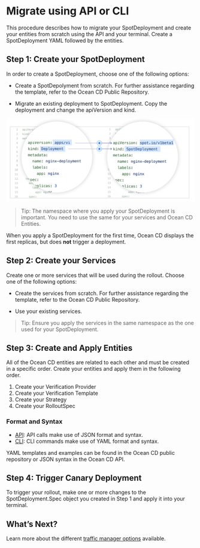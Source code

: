 # Migrate using API or CLI

This procedure describes how to migrate your SpotDeployment and create your entities from scratch using the API and your terminal. Create a SpotDeployment YAML followed by the entities.

## Step 1: Create your SpotDeployment

In order to create a SpotDeployment, choose one of the following options:  

* Create a SpotDepolyment from scratch. For further assistance regarding the template, refer to the Ocean CD Public Repository.

* Migrate an existing deployment to SpotDeployment. Copy the deployment and change the apiVersion and kind.

<img src="/ocean-cd/_media/migrate-api-1.png" />

> Tip: The namespace where you apply your SpotDeployment is important. You need to use the same for your services and Ocean CD Entities.  

When you apply a SpotDeployment for the first time, Ocean CD displays the first replicas, but does **not** trigger a deployment.

## Step 2: Create your Services

Create one or more services that will be used during the rollout. Choose one of the following options:

* Create the services from scratch. For further assistance regarding the template, refer to the Ocean CD Public Repository.

* Use your existing services.

> Tip: Ensure you apply the services in the same namespace as the one used for your SpotDeployment.

## Step 3: Create and Apply Entities

All of the Ocean CD entities are related to each other and must be created in a specific order. Create your entities and apply them in the following order.  

1. Create your Verification Provider
2. Create your Verification Template
3. Create your Strategy
4. Create your RolloutSpec

### Format and Syntax

- [API](https://docs.spot.io/api/#tag/Ocean-CD): API calls make use of JSON format and syntax.
- [CLI](https://github.com/spotinst/spot-oceancd-cli): CLI commands make use of YAML format and syntax.

YAML templates and examples can be found in the Ocean CD public repository or JSON syntax in the Ocean CD API.

## Step 4: Trigger Canary Deployment

To trigger your rollout, make one or more changes to the SpotDeployment.Spec object you created in Step 1 and apply it into your terminal.  

## What’s Next?

Learn more about the different [traffic manager options](ocean-cd/getting-started/traffic-manager-reference) available.
